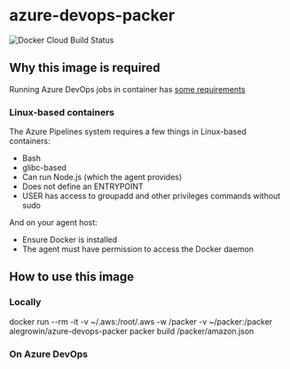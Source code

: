 # azure-devops-packer

![Docker Cloud Build Status](https://img.shields.io/docker/cloud/build/alegrowin/azure-devops-packer?style=plastic)

## Why this image is required

Running Azure DevOps jobs in container has [some requirements](https://docs.microsoft.com/en-us/azure/devops/pipelines/process/container-phases?view=azure-devops#requirements)

### Linux-based containers

The Azure Pipelines system requires a few things in Linux-based containers:

- Bash
- glibc-based
- Can run Node.js (which the agent provides)
- Does not define an ENTRYPOINT
- USER has access to groupadd and other privileges commands without sudo

And on your agent host:

- Ensure Docker is installed
- The agent must have permission to access the Docker daemon

## How to use this image

### Locally

docker run --rm -it -v ~/.aws:/root/.aws -w /packer -v ~/packer:/packer alegrowin/azure-devops-packer packer build /packer/amazon.json

### On Azure DevOps

